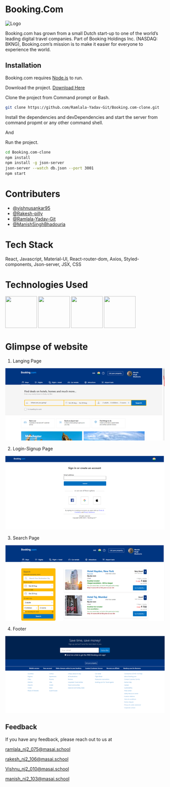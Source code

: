 # Booking.Com

![Logo](https://cf.bstatic.com/static/img/bcom_logo_blue_bg/f12f834e849b2a7f752a14b2598a6ddfeda1e713.svg)

Booking.com has grown from a small Dutch start-up to one of the world’s leading digital travel companies. Part of Booking Holdings Inc. (NASDAQ: BKNG), Booking.com’s mission is to make it easier for everyone to experience the world.



## Installation

Booking.com requires [Node.js](https://nodejs.org/) to run.

Download the project.
[Download Here](https://github.com/Ramlala-Yadav-Git/Booking.com-clone/archive/refs/heads/main.zip)


Clone the project from Command prompt or Bash.

```bash
git clone https://github.com/Ramlala-Yadav-Git/Booking.com-clone.git
```

Install the dependencies and devDependencies and start the server from command propmt or any other command shell.

And

Run the project.  
```bash
cd Booking.com-clone
npm install
npm install -g json-server
json-server --watch db.json --port 3001
npm start
```


# Contributers

- [@vishnusankar95](https://github.com/vishnusankar95)
- [@Rakesh-pilly](https://github.com/Rakesh-pilly)
- [@Ramlala-Yadav-Git](https://github.com/Ramlala-Yadav-Git)
- [@ManishSinghBhadouria](https://github.com/ManishSinghBhadouria)

# Tech Stack

React, Javascript, Material-UI, React-router-dom, Axios, Styled-components, Json-server, JSX, CSS

# Technologies Used

<p float="left">
    <img src="https://cdn.pixabay.com/photo/2017/08/05/11/16/logo-2582748_640.png" width="100" height="100">
    <img src="https://cdn.pixabay.com/photo/2017/08/05/11/16/logo-2582747_640.png" width="100" height="100">
    <img src="https://raw.githubusercontent.com/krishaayjois21/krishaayjois21/master/assets/javascript.png" width="100" height="100">
    <img src="https://yogalayout.com/static/reactnative.4e03ea5d.png" width="100" height="100">
 </p>


# Glimpse of website

1. Langing Page

![Landing Page](https://github.com/ManishSinghBhadouria/api/blob/gh-pages/Booking11/Homepage.png?raw=true)

2. Login-Signup Page

![Login-Signup page](https://github.com/ManishSinghBhadouria/api/blob/gh-pages/Booking11/Login-Signup.png?raw=true)

3. Search Page

![Search](https://github.com/ManishSinghBhadouria/api/blob/gh-pages/Booking11/Search.png?raw=true)

4. Footer

![Footer](https://github.com/ManishSinghBhadouria/api/blob/gh-pages/Booking11/Footer.png?raw=true)


## Feedback

If you have any feedback, please reach out to us at

ramlala_nj2_075@masai.school

rakesh_nj2_106@masai.school

Vishnu_nj2_010@masai.school 

manish_nj2_103@masai.school


